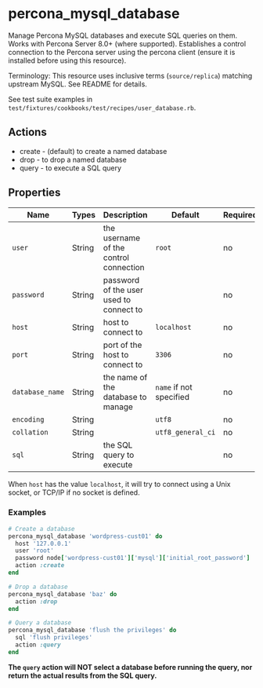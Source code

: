 # percona\_mysql\_database

Manage Percona MySQL databases and execute SQL queries on them. Works with Percona Server 8.0+ (where supported). Establishes a control connection to the Percona server using the percona client (ensure it is installed before using this resource).

Terminology: This resource uses inclusive terms (`source/replica`) matching upstream MySQL. See README for details.

See test suite examples in `test/fixtures/cookbooks/test/recipes/user_database.rb`.

## Actions

- create - (default) to create a named database
- drop - to drop a named database
- query - to execute a SQL query

## Properties

Name              | Types             | Description                                                  | Default                                   | Required?
----------------- | ----------------- | ------------------------------------------------------------ | ----------------------------------------- | ---------
`user`            | String            | the username of the control connection                       | `root`                                    | no
`password`        | String            | password of the user used to connect to                      |                                           | no
`host`            | String            | host to connect to                                           | `localhost`                               | no
`port`            | String            | port of the host to connect to                               | `3306`                                    | no
`database_name`   | String            | the name of the database to manage                           | `name` if not specified                   | no
`encoding`        | String            |                                                              | `utf8`                                    | no
`collation`       | String            |                                                              | `utf8_general_ci`                         | no
`sql`             | String            | the SQL query to execute                                     |                                           | no

When `host` has the value `localhost`, it will try to connect using a Unix socket, or TCP/IP if no socket is defined.

### Examples

```ruby
# Create a database
percona_mysql_database 'wordpress-cust01' do
  host '127.0.0.1'
  user 'root'
  password node['wordpress-cust01']['mysql']['initial_root_password']
  action :create
end

# Drop a database
percona_mysql_database 'baz' do
  action :drop
end

# Query a database
percona_mysql_database 'flush the privileges' do
  sql 'flush privileges'
  action :query
end
```

**The `query` action will NOT select a database before running the query, nor return the actual results from the SQL query.**
